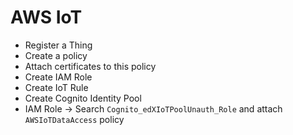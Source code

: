 # AWS IoT

- Register a Thing
- Create a policy
- Attach certificates to this policy
- Create IAM Role
- Create IoT Rule
- Create Cognito Identity Pool
- IAM Role -> Search `Cognito_edXIoTPoolUnauth_Role` and attach `AWSIoTDataAccess` policy
